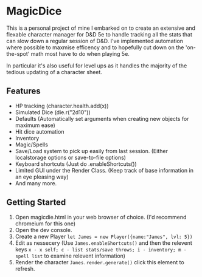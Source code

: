 # MagicDice
This is a personal project of mine I embarked on to create an extensive and flexable character manager for D&D 5e to handle tracking all the stats that can slow down a regular session of D&D. I've implemented automation where possible to maxmise efficency and to hopefully cut down on the 'on-the-spot' math most have to do when playing 5e.

In particular it's also useful for level ups as it handles the majority of the tedious updating of a character sheet.

## Features
- HP tracking (character.health.add(x))
- Simulated Dice (die.r("2d10"))
- Defaults (Automatically set arguments when creating new objects for maximum ease)
- Hit dice automation
- Inventory
- Magic/Spells
- Save/Load system to pick up easily from last session. (Either localstorage options or save-to-file options)
- Keyboard shortcuts (Just do <yourcharacter>.enableShortcuts())
- Limited GUI under the Render Class. (Keep track of base information in an eye pleasing way)
- And many more.
  
## Getting Started
1. Open magicdie.html in your web browser of choice. (I'd recommend chromeium for this one)
1. Open the dev console.
1. Create a new Player `let James = new Player({name:"James", lvl: 5})`
1. Edit as nessecery (Use `James.enableShortcuts()` and then the relevent keys `x - x self; c - list stats/save throws; i - inventory; m - spell list` to examine relevent information)
1. Render the character `James.render.generate()` click this element to refresh.
